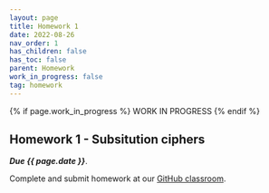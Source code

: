 ```yaml
---
layout: page
title: Homework 1
date: 2022-08-26
nav_order: 1
has_children: false
has_toc: false
parent: Homework
work_in_progress: false
tag: homework 
---
```


{% if page.work_in_progress %} WORK IN PROGRESS {% endif %}

## Homework 1 - Subsitution ciphers

**_Due {{ page.date }}_**. 

Complete and submit homework at our [GitHub classroom](https://classroom.github.com/a/fj_XWhbq).

